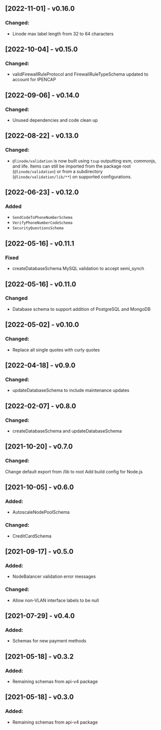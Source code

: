 ## [2022-11-01] - v0.16.0
### Changed:
- Linode max label length from 32 to 64 characters

## [2022-10-04] - v0.15.0

### Changed:
- validFirewallRuleProtocol and FirewallRuleTypeSchema updated to account for IPENCAP

## [2022-09-06] - v0.14.0

### Changed:
- Unused dependencies and code clean up

## [2022-08-22] - v0.13.0

### Changed:
- `@linode/validation` is now built using `tsup` outputting esm, commonjs, and iife. Items can still be imported from the package root (`@linode/validation`) or from a subdirectory (`@linode/validation/lib/**`) on supported configurations.

## [2022-06-23] - v0.12.0

### Added
- `SendCodeToPhoneNumberSchema`
- `VerifyPhoneNumberCodeSchema`
- `SecurityQuestionsSchema`


## [2022-05-16] - v0.11.1

### Fixed
- createDatabaseSchema MySQL validation to accept semi_synch

## [2022-05-16] - v0.11.0

### Changed
- Database schema to support addition of PostgreSQL and MongoDB

## [2022-05-02] - v0.10.0
### Changed:
- Replace all single quotes with curly quotes

## [2022-04-18] - v0.9.0
### Changed:
- updateDatabaseSchema to include maintenance updates

## [2022-02-07] - v0.8.0
### Changed:
- createDatabaseSchema and updateDatabaseSchema

## [2021-10-20] - v0.7.0

### Changed:
Change default export from /lib to root
Add build config for Node.js

## [2021-10-05] - v0.6.0

### Added:
- AutoscaleNodePoolSchema

### Changed:
- CreditCardSchema

## [2021-09-17] - v0.5.0

### Added:
- NodeBalancer validation error messages

### Changed:
- Allow non-VLAN interface labels to be null

## [2021-07-29] - v0.4.0

### Added:
- Schemas for new payment methods

## [2021-05-18] - v0.3.2
### Added:
- Remaining schemas from api-v4 package

## [2021-05-18] - v0.3.0

### Added:
- Remaining schemas from api-v4 package
